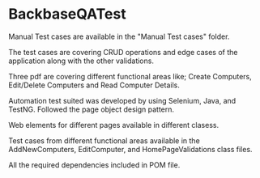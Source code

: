 # BackbaseQATest
Manual Test cases are available in the "Manual Test cases" folder.

The test cases are covering CRUD operations and edge cases of the application along with the other validations.

Three pdf are covering different functional areas like; 
Create Computers, Edit/Delete Computers and Read Computer Details.



Automation test suited was developed by using Selenium,  Java, and TestNG.
Followed the page object design pattern.

Web elements for different pages available in different clasess. 

Test cases from different functional areas available in the AddNewComputers, EditComputer, and HomePageValidations class files. 

All the required dependencies included in POM file. 
